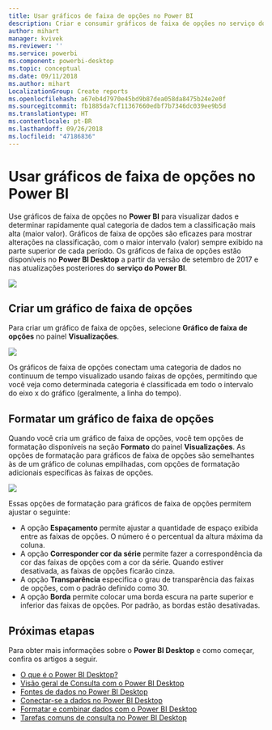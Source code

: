 ```yaml
---
title: Usar gráficos de faixa de opções no Power BI
description: Criar e consumir gráficos de faixa de opções no serviço do Power BI e no Power BI Desktop
author: mihart
manager: kvivek
ms.reviewer: ''
ms.service: powerbi
ms.component: powerbi-desktop
ms.topic: conceptual
ms.date: 09/11/2018
ms.author: mihart
LocalizationGroup: Create reports
ms.openlocfilehash: a67eb4d7970e45bd9b87dea058da8475b24e2e0f
ms.sourcegitcommit: fb1885da7cf11367660edbf7b7346dc039ee9b5d
ms.translationtype: HT
ms.contentlocale: pt-BR
ms.lasthandoff: 09/26/2018
ms.locfileid: "47186836"
---
```

# <a name="use-ribbon-charts-in-power-bi"></a>Usar gráficos de faixa de opções no Power BI
Use gráficos de faixa de opções no **Power BI** para visualizar dados e determinar rapidamente qual categoria de dados tem a classificação mais alta (maior valor). Gráficos de faixa de opções são eficazes para mostrar alterações na classificação, com o maior intervalo (valor) sempre exibido na parte superior de cada período. Os gráficos de faixa de opções estão disponíveis no **Power BI Desktop** a partir da versão de setembro de 2017 e nas atualizações posteriores do **serviço do Power BI**.

![](media/desktop-ribbon-charts/ribbon-charts_01.png)

## <a name="create-a-ribbon-chart"></a>Criar um gráfico de faixa de opções
Para criar um gráfico de faixa de opções, selecione **Gráfico de faixa de opções** no painel **Visualizações**.

![](media/desktop-ribbon-charts/ribbon-charts_02.png)

Os gráficos de faixa de opções conectam uma categoria de dados no continuum de tempo visualizado usando faixas de opções, permitindo que você veja como determinada categoria é classificada em todo o intervalo do eixo x do gráfico (geralmente, a linha do tempo).

## <a name="format-a-ribbon-chart"></a>Formatar um gráfico de faixa de opções
Quando você cria um gráfico de faixa de opções, você tem opções de formatação disponíveis na seção **Formato** do painel **Visualizações**. As opções de formatação para gráficos de faixa de opções são semelhantes às de um gráfico de colunas empilhadas, com opções de formatação adicionais específicas às faixas de opções.

![](media/desktop-ribbon-charts/ribbon-charts_03.png)

Essas opções de formatação para gráficos de faixa de opções permitem ajustar o seguinte:

* A opção **Espaçamento** permite ajustar a quantidade de espaço exibida entre as faixas de opções. O número é o percentual da altura máxima da coluna.
* A opção **Corresponder cor da série** permite fazer a correspondência da cor das faixas de opções com a cor da série. Quando estiver desativada, as faixas de opções ficarão cinza.
* A opção **Transparência** especifica o grau de transparência das faixas de opções, com o padrão definido como 30.
* A opção **Borda** permite colocar uma borda escura na parte superior e inferior das faixas de opções. Por padrão, as bordas estão desativadas.

## <a name="next-steps"></a>Próximas etapas
Para obter mais informações sobre o **Power BI Desktop** e como começar, confira os artigos a seguir.

* [O que é o Power BI Desktop?](../desktop-what-is-desktop.md)
* [Visão geral de Consulta com o Power BI Desktop](../desktop-query-overview.md)
* [Fontes de dados no Power BI Desktop](../desktop-data-sources.md)
* [Conectar-se a dados no Power BI Desktop](../desktop-connect-to-data.md)
* [Formatar e combinar dados com o Power BI Desktop](../desktop-shape-and-combine-data.md)
* [Tarefas comuns de consulta no Power BI Desktop](../desktop-common-query-tasks.md)   

